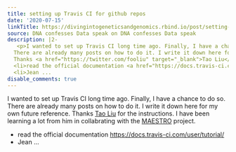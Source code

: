 ```yaml
---
title: setting up Travis CI for github repos
date: '2020-07-15'
linkTitle: https://divingintogeneticsandgenomics.rbind.io/post/setting-up-travis-ci-for-github-repos/
source: DNA confesses Data speak on DNA confesses Data speak
description: |2-
   <p>I wanted to set up Travis CI long time ago. Finally, I have a chance to do so.
  There are already many posts on how to do it. I write it down here for my own future reference.
  Thanks <a href="https://twitter.com/fooliu" target="_blank">Tao Liu</a> for the instructions. I have been learning a lot from him in collabrating with the <a href="https://github.com/liulab-dfci/MAESTRO" target="_blank">MAESTRO</a> project.</p> <ul>
  <li>read the official documentation <a href="https://docs.travis-ci.com/user/tutorial/" target="_blank">https://docs.travis-ci.com/user/tutorial/</a></li>
  <li>Jean ...
disable_comments: true
---
```

 <p>I wanted to set up Travis CI long time ago. Finally, I have a chance to do so.
There are already many posts on how to do it. I write it down here for my own future reference.
Thanks <a href="https://twitter.com/fooliu" target="_blank">Tao Liu</a> for the instructions. I have been learning a lot from him in collabrating with the <a href="https://github.com/liulab-dfci/MAESTRO" target="_blank">MAESTRO</a> project.</p> <ul>
<li>read the official documentation <a href="https://docs.travis-ci.com/user/tutorial/" target="_blank">https://docs.travis-ci.com/user/tutorial/</a></li>
<li>Jean ...